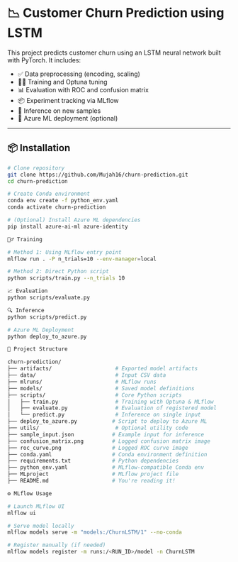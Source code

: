 # 📉 Customer Churn Prediction using LSTM

This project predicts customer churn using an LSTM neural network built with PyTorch. It includes:

- ✅ Data preprocessing (encoding, scaling)
- 🏋️‍♀️ Training and Optuna tuning
- 📊 Evaluation with ROC and confusion matrix
- 📦 Experiment tracking via MLflow
- 🧠 Inference on new samples
- 🚀 Azure ML deployment (optional)

---

## 📦 Installation

```bash
# Clone repository
git clone https://github.com/Mujah16/churn-prediction.git
cd churn-prediction

# Create Conda environment
conda env create -f python_env.yaml
conda activate churn-prediction

# (Optional) Install Azure ML dependencies
pip install azure-ai-ml azure-identity

🏋️‍♂️ Training

# Method 1: Using MLflow entry point
mlflow run . -P n_trials=10 --env-manager=local

# Method 2: Direct Python script
python scripts/train.py --n_trials 10

📈 Evaluation
python scripts/evaluate.py

🔍 Inference
python scripts/predict.py

# Azure ML Deployment
python deploy_to_azure.py

🧱 Project Structure

churn-prediction/
├── artifacts/                    # Exported model artifacts
├── data/                         # Input CSV data
├── mlruns/                       # MLflow runs
├── models/                       # Saved model definitions
├── scripts/                      # Core Python scripts
│   ├── train.py                  # Training with Optuna & MLflow
│   ├── evaluate.py               # Evaluation of registered model
│   └── predict.py                # Inference on single input
├── deploy_to_azure.py           # Script to deploy to Azure ML
├── utils/                        # Optional utility code
├── sample_input.json            # Example input for inference
├── confusion_matrix.png         # Logged confusion matrix image
├── roc_curve.png                # Logged ROC curve image
├── conda.yaml                   # Conda environment definition
├── requirements.txt             # Python dependencies
├── python_env.yaml              # MLflow-compatible Conda env
├── MLproject                    # MLflow project file
├── README.md                    # You're reading it!

⚙️ MLflow Usage

# Launch MLflow UI
mlflow ui

# Serve model locally
mlflow models serve -m "models:/ChurnLSTM/1" --no-conda

# Register manually (if needed)
mlflow models register -m runs:/<RUN_ID>/model -n ChurnLSTM
